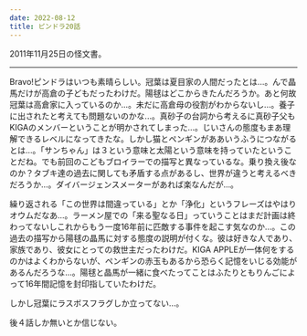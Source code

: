 ```yaml
---
date: 2022-08-12
title: ピンドラ20話
---
```


2011年11月25日の怪文書。

------------------------------------------------------------------------

Bravo!ピンドラはいつも素晴らしい。冠葉は夏目家の人間だったとは...。んで晶馬だけが高倉の子どもだったわけだ。陽毬はどこからきたんだろうか。あと何故冠葉は高倉家に入っているのか...。未だに高倉母の役割がわからないし...。養子に出されたと考えても問題ないのかな...。真砂子の台詞から考えるに真砂子父もKIGAのメンバーということが明かされてしまった...。じいさんの態度もまあ理解できるレベルになってきたな。しかし猫とペンギンがああいうふうにつながるとは...。「サンちゃん」は３という意味と太陽という意味を持っていたということだね。でも前回のこどもブロイラーでの描写と異なっているな。乗り換え後なのか？タブキ達の過去に関しても矛盾する点があるし、世界が違うと考えるべきだろうか...。ダイバージェンスメーターがあれば楽なんだが...。

繰り返される「この世界は間違っている」とか「浄化」というフレーズはやはりオウムだなあ...。ラーメン屋での「来る聖なる日」っていうことはまだ計画は終わってないしこれからもう一度16年前に匹敵する事件を起こす気なのか...。この過去の描写から陽毬の晶馬に対する態度の説明が付くな。彼は好きな人であり、家族であり、彼女にとっての救世主だったわけだ。KIGA APPLEが一体何をするのかはよくわからないが、ペンギンの赤玉もあるから恐らく記憶をいじる効能があるんだろうな...。陽毬と晶馬が一緒に食べたってことはふたりともりんごによって16年間記憶を封印指していたわけだ。

しかし冠葉にラスボスフラグしか立ってない...。

後４話しか無いとか信じない。

